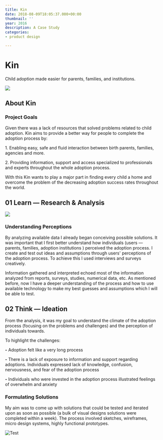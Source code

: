 ```yaml
---
title: Kin
date: 2018-08-09T18:05:37.000+00:00
thumbnail: ''
year: 2016
description: A Case Study
categories:
- product design

---
```

# Kin

Child adoption made easier for parents, families, and institutions.

![](/upload/Start.png)

## About Kin

### Project Goals

Given there was a lack of resources that solved problems related to child adoption. Kin aims to provide a better way for people to complete the adoption process by:

1\. Enabling easy, safe and fluid interaction between birth parents, families, agencies and more.

2\. Providing information, support and access specialized to professionals and experts throughout the whole adoption process.

With this Kin wants to play a major part in finding every child a home and overcome the problem of the decreasing adoption success rates throughout the world.

## 01 Learn — Research & Analysis

![](/upload/Learn.png)

### Understanding Perceptions

By analyzing available data I already began conceiving possible solutions. It was important that I first better understand how individuals (users — parents, families, adoption institutions ) perceived the adoption process. I create and test out ideas and assumptions through users' perceptions of the adoption process. To achieve this I used interviews and surveys creatively.

Information gathered and interpreted echoed most of the information analyzed from reports, surveys, studies, numerical data, etc. As mentioned before, now I have a deeper understanding of the process and how to use available technology to make my best guesses and assumptions which I will be able to test.

## 02 Think — Ideation

From the analysis, it was my goal to understand the climate of the adoption process (focusing on the problems and challenges) and the perception of individuals towards.

To highlight the challenges:

**-** Adoption felt like a very long process

**-** There is a lack of exposure to information and support regarding adoptions. Individuals expressed lack of knowledge, confusion, nervousness, and fear of the adoption process

**-** Individuals who were invested in the adoption process illustrated feelings of overwhelm and anxiety

### Formulating Solutions

My aim was to come up with solutions that could be tested and iterated upon as soon as possible (a bulk of visual designs solutions were completed within a week). The process involved sketches, wireframes, micro design systems, highly functional prototypes.

<p align="center">

![](/upload/wireframes2-1.png "Test")

</p>